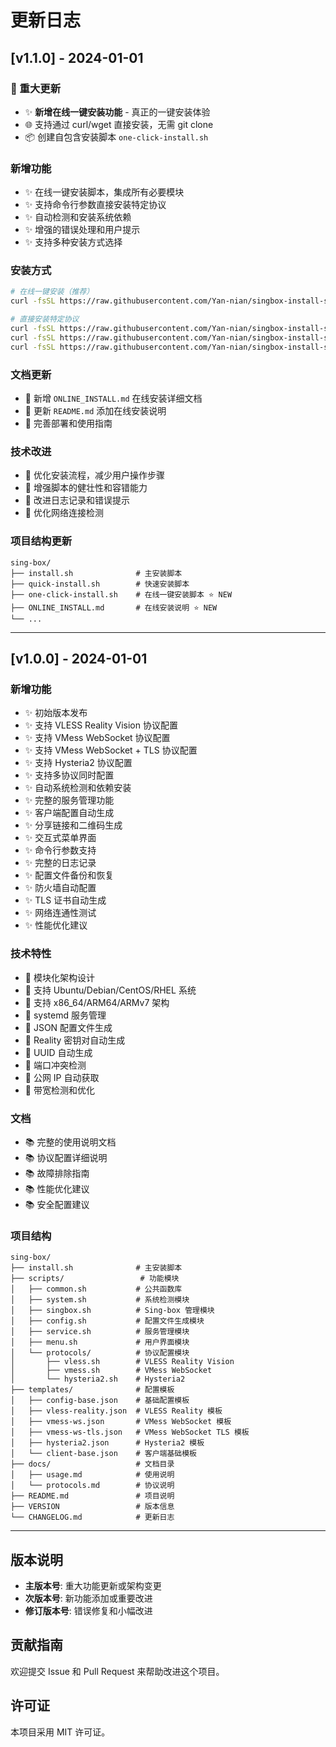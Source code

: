 # 更新日志

## [v1.1.0] - 2024-01-01

### 🚀 重大更新
- ✨ **新增在线一键安装功能** - 真正的一键安装体验
- 🌐 支持通过 curl/wget 直接安装，无需 git clone
- 📦 创建自包含安装脚本 `one-click-install.sh`

### 新增功能
- ✨ 在线一键安装脚本，集成所有必要模块
- ✨ 支持命令行参数直接安装特定协议
- ✨ 自动检测和安装系统依赖
- ✨ 增强的错误处理和用户提示
- ✨ 支持多种安装方式选择

### 安装方式
```bash
# 在线一键安装（推荐）
curl -fsSL https://raw.githubusercontent.com/Yan-nian/singbox-install-script/main/one-click-install.sh | sudo bash

# 直接安装特定协议
curl -fsSL https://raw.githubusercontent.com/Yan-nian/singbox-install-script/main/one-click-install.sh | sudo bash -s -- --vless
curl -fsSL https://raw.githubusercontent.com/Yan-nian/singbox-install-script/main/one-click-install.sh | sudo bash -s -- --vmess
curl -fsSL https://raw.githubusercontent.com/Yan-nian/singbox-install-script/main/one-click-install.sh | sudo bash -s -- --hysteria2
```

### 文档更新
- 📖 新增 `ONLINE_INSTALL.md` 在线安装详细文档
- 📖 更新 `README.md` 添加在线安装说明
- 📖 完善部署和使用指南

### 技术改进
- 🔧 优化安装流程，减少用户操作步骤
- 🔧 增强脚本的健壮性和容错能力
- 🔧 改进日志记录和错误提示
- 🔧 优化网络连接检测

### 项目结构更新
```
sing-box/
├── install.sh              # 主安装脚本
├── quick-install.sh        # 快速安装脚本
├── one-click-install.sh    # 在线一键安装脚本 ⭐ NEW
├── ONLINE_INSTALL.md       # 在线安装说明 ⭐ NEW
└── ...
```

---

## [v1.0.0] - 2024-01-01

### 新增功能
- ✨ 初始版本发布
- ✨ 支持 VLESS Reality Vision 协议配置
- ✨ 支持 VMess WebSocket 协议配置
- ✨ 支持 VMess WebSocket + TLS 协议配置
- ✨ 支持 Hysteria2 协议配置
- ✨ 支持多协议同时配置
- ✨ 自动系统检测和依赖安装
- ✨ 完整的服务管理功能
- ✨ 客户端配置自动生成
- ✨ 分享链接和二维码生成
- ✨ 交互式菜单界面
- ✨ 命令行参数支持
- ✨ 完整的日志记录
- ✨ 配置文件备份和恢复
- ✨ 防火墙自动配置
- ✨ TLS 证书自动生成
- ✨ 网络连通性测试
- ✨ 性能优化建议

### 技术特性
- 🔧 模块化架构设计
- 🔧 支持 Ubuntu/Debian/CentOS/RHEL 系统
- 🔧 支持 x86_64/ARM64/ARMv7 架构
- 🔧 systemd 服务管理
- 🔧 JSON 配置文件生成
- 🔧 Reality 密钥对自动生成
- 🔧 UUID 自动生成
- 🔧 端口冲突检测
- 🔧 公网 IP 自动获取
- 🔧 带宽检测和优化

### 文档
- 📚 完整的使用说明文档
- 📚 协议配置详细说明
- 📚 故障排除指南
- 📚 性能优化建议
- 📚 安全配置建议

### 项目结构
```
sing-box/
├── install.sh              # 主安装脚本
├── scripts/                 # 功能模块
│   ├── common.sh           # 公共函数库
│   ├── system.sh           # 系统检测模块
│   ├── singbox.sh          # Sing-box 管理模块
│   ├── config.sh           # 配置文件生成模块
│   ├── service.sh          # 服务管理模块
│   ├── menu.sh             # 用户界面模块
│   └── protocols/          # 协议配置模块
│       ├── vless.sh        # VLESS Reality Vision
│       ├── vmess.sh        # VMess WebSocket
│       └── hysteria2.sh    # Hysteria2
├── templates/              # 配置模板
│   ├── config-base.json    # 基础配置模板
│   ├── vless-reality.json  # VLESS Reality 模板
│   ├── vmess-ws.json       # VMess WebSocket 模板
│   ├── vmess-ws-tls.json   # VMess WebSocket TLS 模板
│   ├── hysteria2.json      # Hysteria2 模板
│   └── client-base.json    # 客户端基础模板
├── docs/                   # 文档目录
│   ├── usage.md            # 使用说明
│   └── protocols.md        # 协议说明
├── README.md               # 项目说明
├── VERSION                 # 版本信息
└── CHANGELOG.md            # 更新日志
```

---

## 版本说明

- **主版本号**: 重大功能更新或架构变更
- **次版本号**: 新功能添加或重要改进
- **修订版本号**: 错误修复和小幅改进

## 贡献指南

欢迎提交 Issue 和 Pull Request 来帮助改进这个项目。

## 许可证

本项目采用 MIT 许可证。